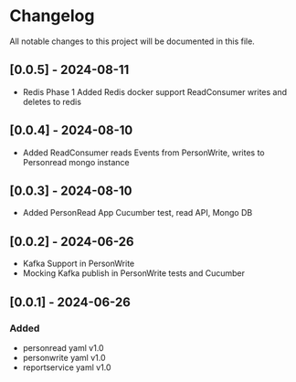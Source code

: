 # Changelog

All notable changes to this project will be documented in this file.


## [0.0.5] - 2024-08-11
- Redis Phase 1
	Added Redis docker support
	ReadConsumer writes and deletes to redis

## [0.0.4] - 2024-08-10
- Added ReadConsumer
	reads Events from PersonWrite, writes to Personread mongo instance

## [0.0.3] - 2024-08-10
- Added PersonRead App
	Cucumber test, read API, Mongo DB

## [0.0.2] - 2024-06-26
- Kafka Support in PersonWrite
- Mocking Kafka publish in PersonWrite tests and Cucumber


## [0.0.1] - 2024-06-26

### Added
- personread yaml v1.0
- personwrite yaml v1.0
- reportservice yaml v1.0
